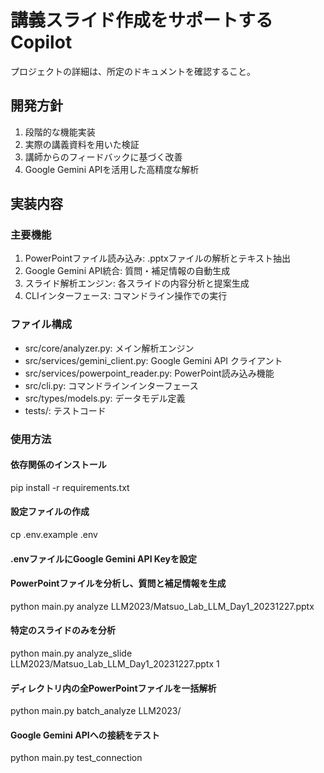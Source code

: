 # 講義スライド作成をサポートするCopilot

プロジェクトの詳細は、所定のドキュメントを確認すること。

## 開発方針

1. 段階的な機能実装
2. 実際の講義資料を用いた検証
3. 講師からのフィードバックに基づく改善
4. Google Gemini APIを活用した高精度な解析

## 実装内容

### 主要機能

1. PowerPointファイル読み込み: .pptxファイルの解析とテキスト抽出
2. Google Gemini API統合: 質問・補足情報の自動生成
3. スライド解析エンジン: 各スライドの内容分析と提案生成
4. CLIインターフェース: コマンドライン操作での実行

### ファイル構成

- src/core/analyzer.py: メイン解析エンジン
- src/services/gemini_client.py: Google Gemini API クライアント
- src/services/powerpoint_reader.py: PowerPoint読み込み機能
- src/cli.py: コマンドラインインターフェース
- src/types/models.py: データモデル定義
- tests/: テストコード

### 使用方法

#### 依存関係のインストール
pip install -r requirements.txt

#### 設定ファイルの作成
cp .env.example .env
#### .envファイルにGoogle Gemini API Keyを設定

#### PowerPointファイルを分析し、質問と補足情報を生成
python main.py analyze LLM2023/Matsuo_Lab_LLM_Day1_20231227.pptx

#### 特定のスライドのみを分析
python main.py analyze_slide LLM2023/Matsuo_Lab_LLM_Day1_20231227.pptx 1

#### ディレクトリ内の全PowerPointファイルを一括解析
python main.py batch_analyze LLM2023/

#### Google Gemini APIへの接続をテスト
python main.py test_connection
